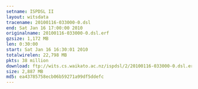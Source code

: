 ```yaml
---
setname: ISPDSL II
layout: witsdata
tracename: 20100116-033000-0.dsl
end: Sat Jan 16 17:00:00 2010
originalname: 20100116-033000-0.dsl.erf
gzsize: 1,172 MB
len: 0:30:00
start: Sat Jan 16 16:30:01 2010
totalwirelen: 22,798 MB
pkts: 38 million
download: ftp://wits.cs.waikato.ac.nz/ispdsl/2/20100116-033000-0.dsl.erf.gz
size: 2,887 MB
md5: ea43785758ecb06b59271a99df5ddefc
---
```

